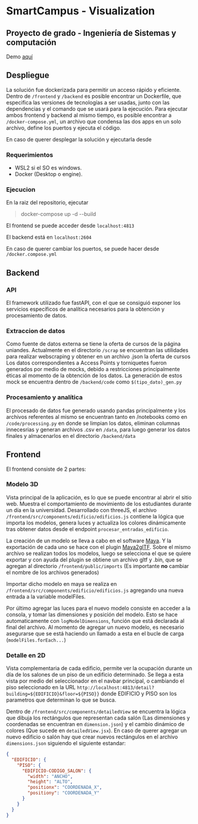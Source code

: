# SmartCampus - Visualization

## Proyecto de grado - Ingeniería de Sistemas y computación

Demo [aquí](https://smartcampus.notadev.lat/)

## Despliegue
La solución fue dockerizada para permitir un acceso rápido y eficiente. Dentro de `/frontend` y `/backend` es posible encontrar un Dockerfile, que especifica las versiones de tecnologías a ser usadas, junto con las dependencias y el comando que se usará para la ejecución. Para ejecutar ambos frontend y backend al mismo tiempo, es posible encontrar a `/docker-compose.yml`, un archivo que condensa las dos apps en un solo archivo, define los puertos y ejecuta el código.

En caso de querer desplegar la solución y ejecutarla desde 

### Requerimientos
* WSL2 si el SO es windows.
* Docker (Desktop o engine).

### Ejecucion
En la raiz del repositorio, ejecutar
> docker-compose up -d --build

El frontend se puede acceder desde `localhost:4813`

El backend está en `localhost:2604`

En caso de querer cambiar los puertos, se puede hacer desde `/docker.compose.yml`

## Backend
### API
El framework utilizado fue fastAPI, con el que se consiguió exponer los servicios específicos de analítica necesarios para la obtención y procesamiento de datos.
### Extraccion de datos
Como fuente de datos externa se tiene la oferta de cursos de la página uniandes. Actualmente en el directorio `/scrap` se encuentran las utilidades para realizar webscraping y obtener en un archivo .json la oferta de cursos
Los datos correspondientes a Access Points y torniquetes fueron generados por medio de mocks, debido a restricciones principalmente éticas al momento de la obtención de los datos. La generación de estos mock se encuentra dentro de `/backend/code`
como `$(tipo_dato)_gen.py`
### Procesamiento y analítica
El procesado de datos fue generado usando pandas principalmente y los archivos referentes al mismo se encuentran tanto en /notebooks como en `/code/processing.py` en donde se limpian los datos, eliminan columnas innecesrias y generan archivos .csv en `/data`,
para luego generar los datos finales y almacenarlos en el directorio `/backend/data`

## Frontend
El frontend consiste de 2 partes: 
### Modelo 3D

Vista principal de la aplicación, es lo que se puede encontrar al abrir el sitio web. Muestra el comportamiento de movimiento de los estudiantes durante un día en la universidad. Desarrollado con threeJS, el archivo `/frontend/src/components/edificio/edificios.js` contiene la lógica que importa los modelos, genera luces y actualiza los colores dinámicamente tras obtener datos desde el endpoint `procesar_entradas_edificio`.

La creación de un modelo se lleva a cabo en el software [Maya](https://www.autodesk.com/latam/products/maya/overview). Y la exportación de cada uno se hace con el plugin [Maya2glTF](https://github.com/iimachines/Maya2glTF). Sobre el mismo archivo se realizan todos los modelos, luego se selecciona el que se quiere exportar y con ayuda del plugin se obtiene un archivo gltf y .bin, que se agregan al directorio `/frontend/public/imports` (Es importante **no** cambiar el nombre de los archivos generados)

Importar dicho modelo en maya se realiza en `/frontend/src/components/edificio/edificios.js` agregando una nueva entrada a la variable modelFiles. 

Por último agregar las luces para el nuevo modelo consiste en acceder a la consola, y tomar las dimensiones y posición del modelo. Esto se hace automaticamente con `logModelDimensions`, función que está declarada al final del archivo. Al momento de agregar un nuevo modelo, es necesario asegurarse que se está haciendo un llamado a esta en el bucle de carga (`modelFiles.forEach...`) 

### Detalle en 2D
Vista complementaria de cada edificio, permite ver la ocupación durante un día de los salones de un piso de un edificio determinado. Se llega a esta vista por medio del seleccionador en el navbar principal, o cambiando el piso seleccionado en la URL `http://localhost:4813/detail?building=${EDIFICIO}&floor=${PISO}}` donde EDIFICIO y PISO son los parametros que determinan lo que se busca. 

Dentro de `/frontend/src/components/detailedView` se encuentra la lógica que dibuja los rectángulos que representan cada salón (Las dimensiones y coordenadas se encuentran en `dimension.json`) y el cambio dinámico de colores (Que sucede en `detailedView.jsx`). En caso de querer agregar un nuevo edificio o salón hay que crear nuevos rectángulos en el archivo `dimensions.json` siguiendo el siguiente estandar: 

```json
{
  "EDIFICIO": {
    "PISO": {
      "EDIFICIO-CODIGO_SALON": {
        "width": "ANCHO",
        "height": "ALTO",
        "positionx": "COORDENADA_X",
        "positiony": "COORDENADA_Y"
      }
    }
  }
}
```
